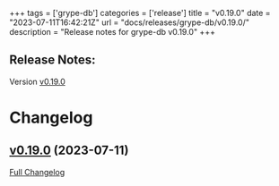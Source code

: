 +++
tags = ['grype-db']
categories = ['release']
title = "v0.19.0"
date = "2023-07-11T16:42:21Z"
url = "docs/releases/grype-db/v0.19.0/"
description = "Release notes for grype-db v0.19.0"
+++

## Release Notes:
Version [v0.19.0](https://github.com/anchore/grype-db/releases/tag/v0.19.0)

# Changelog

## [v0.19.0](https://github.com/anchore/grype-db/tree/v0.19.0) (2023-07-11)

[Full Changelog](https://github.com/anchore/grype-db/compare/v0.18.0...v0.19.0)
